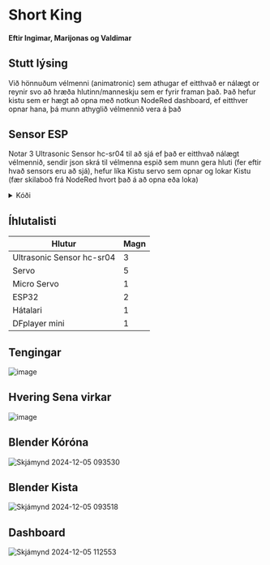 # Short King
#### Eftir Ingimar, Marijonas og Valdimar  

## Stutt lýsing
Við hönnuðum vélmenni (animatronic) sem athugar ef eitthvað er nálægt or reynir svo að hræða hlutinn/manneskju sem er fyrir framan það. Það hefur kistu sem er hægt að opna með notkun NodeRed dashboard, ef eitthver opnar hana, þá munn athyglið vélmennið vera á það

## Sensor ESP  
Notar 3 Ultrasonic Sensor hc-sr04 til að sjá ef það er eitthvað nálægt vélmennið, sendir json skrá til vélmenna espið sem munn gera hluti (fer eftir hvað sensors eru að sjá), hefur líka Kistu servo sem opnar og lokar Kistu (fær skilaboð frá NodeRed hvort það á að opna eða loka)

<details>
<summary>Kóði</summary>

```python
#impostra hluti sem kóðinn er að nota
from hcsr04 import HCSR04
from time import sleep_ms, ticks_ms, sleep
import json
from binascii import hexlify
from umqtt.simple import MQTTClient
from machine import unique_id, Pin
from servo import Servo
#---------------------------------VARIABLES--------------------------
#pinnar fyrir sensors
sensor_mid = HCSR04(trigger_pin=17, echo_pin=18, echo_timeout_us=10000)
sensor_left = HCSR04(trigger_pin=36, echo_pin=35, echo_timeout_us=10000)
sensor_right = HCSR04(trigger_pin=15, echo_pin=16, echo_timeout_us=10000)

#breytta sem munn segja hinn esp ef það sér eitthvað
in_vision = False

#segir hvort vélmennið á að hræða eitthvað
scare = False

#kista breytta sem fær upplýsingar frá NodeRed 
kista = False

#þegar kista er kveikt þá á hún að lokast og opnast í smá tíma
kista_stada = False
min_kista = 0
max_kista = 150

#pin á kista
servo_pin = Pin(10) 
kista_servo = Servo(servo_pin)
#----------------------------------MQTT KODI OG NET--------------------------------------

WIFI_SSID = "TskoliVESM"
WIFI_LYKILORD = "Fallegurhestur"

def do_connect():
    import network
    wlan = network.WLAN(network.STA_IF)
    wlan.active(True)
    if not wlan.isconnected():
        print('connecting to network...')
        wlan.connect(WIFI_SSID, WIFI_LYKILORD)
        while not wlan.isconnected():
            pass
    print('network config:', wlan.ifconfig())
    
do_connect()


#fall til að kíka ef esp fékk skilaboð frá NodeRed, eina sem það fær er kista
def fekk_skilabod(topic, skilabod):
    global kista
    kista = skilabod.decode()
    
#allt tengd MQTT
MQTT_BROKER = "broker.emqx.io"
CLIENT_ID = hexlify(unique_id())
TOPIC = b"SensorESP"
mqtt_client = MQTTClient(CLIENT_ID, MQTT_BROKER, keepalive=60)
mqtt_client.connect()
mqtt_client.set_callback(fekk_skilabod)
mqtt_client.subscribe("kista-on")
#------------------------------------- FUNCTIONS --------------------------------------
#Double check hversu langt eitthvað er, ef yfir 2m eða undefined, þá er gefið -1 sem er basically undefined
def of_langt(distance):
    if distance <= 0 or distance > 230:
        distance = -1
    return distance

#Fall fyrir allt, kíkir á sensors, breyttir stöðu kistu og fleira
def main(sensor_left, sensor_mid, sensor_right):
    #
    global in_vision, scare, kista_stada
    
    #breyttur sem munn ég nota seinna
    which_sensor = ""
    #Kíkir á hvað er í gangi með sensors
    distance_mid = of_langt(sensor_mid.distance_cm())
    distance_right = of_langt(sensor_right.distance_cm())
    distance_left = of_langt(sensor_left.distance_cm())
    
    #ef það sér eitthvað
    if any(0 < dist <= 100 for dist in [distance_left, distance_mid, distance_right]):
        in_vision = True
    else:
        in_vision = False
    #Ef það sér og eitthvað kemur of nálægt
    if any(0 < dist <= 40 for dist in [distance_left, distance_mid, distance_right]) and in_vision:
        scare = True
    #annars er enginn nóg nálægt til að hræða
    else:
        scare = False
    
        
    #setjir in í string hvað sensor er að sjá
    if 0 < distance_left <= 100:
        which_sensor += "L"
    if 0 < distance_mid <= 100:
        which_sensor += "M"
    if 0 < distance_right <= 100:
        which_sensor += "R"
        
    #kíkir ef kistan á að opnast
    if kista == 'true':
        
        #hvort kista á að opnast eða lokast
        kista_stada = not kista_stada
        kista_hinn = True
        #opnar kistuna
        if kista_stada:
            for i in range(min_kista,max_kista):
                kista_servo.write_angle(i)
                sleep(0.003)
                
        #lokar kistuna
        else:
            for i in range(max_kista, min_kista, -1):
                kista_servo.write_angle(i)
                sleep(0.003)
    
    #annars er hún lokuð
    else :
        kista_hinn = False
        kista_servo.write_angle(min_kista)
      
      
    #ef kistan er kveikt, allt annað er slökkt
    if kista_hinn:
        which_sensor = False
        in_vision = False
        scare = False

    #skilur til baka í dict það sem vélmenni á að sér og hvað á að gera
    return {"sensor":which_sensor,
            "scare":scare,
            "in_vision": in_vision,
            "kista": kista_hinn}

#fall til að senda skilaboð
def senda_mqtt_skilabod(mqtt_client_inn, topic, skilabod):
    mqtt_client_inn.publish(topic, skilabod)
    
#loop til að esp virkar endalaust      
while True:
    #try og except til þess að kóðinn slökkvar aldrei
    try:
        #skilaboð sem esp munn senda til hitt
        message = {}
    
        #kíkir á skilaboð
        mqtt_client.check_msg()
        
        #notar funci
        message = main(sensor_left, sensor_mid, sensor_right)
        senda_mqtt_skilabod(mqtt_client, TOPIC, json.dumps(message).encode())
    except:
        pass
    sleep_ms(200)
```
</details>   

## Íhlutalisti
| Hlutur   | Magn    |
| -------- | ------- |
| Ultrasonic Sensor hc-sr04  | 3   |
| Servo | 5     |
| Micro Servo | 1     |
| ESP32    |  2   |
| Hátalari    |  1   |
| DFplayer mini    |  1  |

## Tengingar  
![image](https://github.com/user-attachments/assets/2dc23e35-67e7-4503-8b82-5891b37d700f)  

## Hvering Sena virkar
![image](https://github.com/user-attachments/assets/8d4094f1-b330-4f18-a541-a8c080ad5981)


## Blender Kóróna
![Skjámynd 2024-12-05 093530](https://github.com/user-attachments/assets/9e52fd28-ce83-4dc6-b507-ccb2b9c4ee9f)

## Blender Kista
![Skjámynd 2024-12-05 093518](https://github.com/user-attachments/assets/4793fd09-0602-4759-8b19-40ed2ef38aef)

## Dashboard
![Skjámynd 2024-12-05 112553](https://github.com/user-attachments/assets/76d98e31-c5fa-46ce-989c-139cb3687994)
